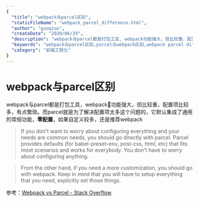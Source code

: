 ```yaml
---
{
  "title": "webpack与parcel区别",
  "staticFileName": "webpack_parcel_difference.html",
  "author": "guoqzuo",
  "createDate": "2020/06/29",
  "description": "webpack与parcel都是打包工具, webpack功能强大，但比较重，配置项比较多, 有点繁琐。而parcel就是为了解决配置项太多这个问题的，它默认集成了通用的常规功能，零配置，如果自定义较多，还是推荐webpack",
  "keywords": "webpack与parcel区别,parcel与webpack区别,webpack parcel difference",
  "category": "前端工程化"
}
---
```


# webpack与parcel区别

webpack与parcel都是打包工具，webpack功能强大，但比较重，配置项比较多，有点繁琐。而parcel就是为了解决配置项太多这个问题的，它默认集成了通用的常规功能，**零配置**，如果自定义较多，还是推荐webpack

> If you don't want to worry about configuring everything and your needs are common needs, you should go directly with parcel. Parcel provides defaults (for babel-preset-env, post-css, html, etc) that fits most scenarios and works for everybody. You don't have to worry about configuring anything.

> From the other hand, if you need a more customization, you should go with webpack. Keep in mind that you will have to setup everything that you need, explicitly set those things.

参考：[Webpack vs Parcel - Stack Overflow](https://stackoverflow.com/questions/51453462/webpack-vs-parcel)
